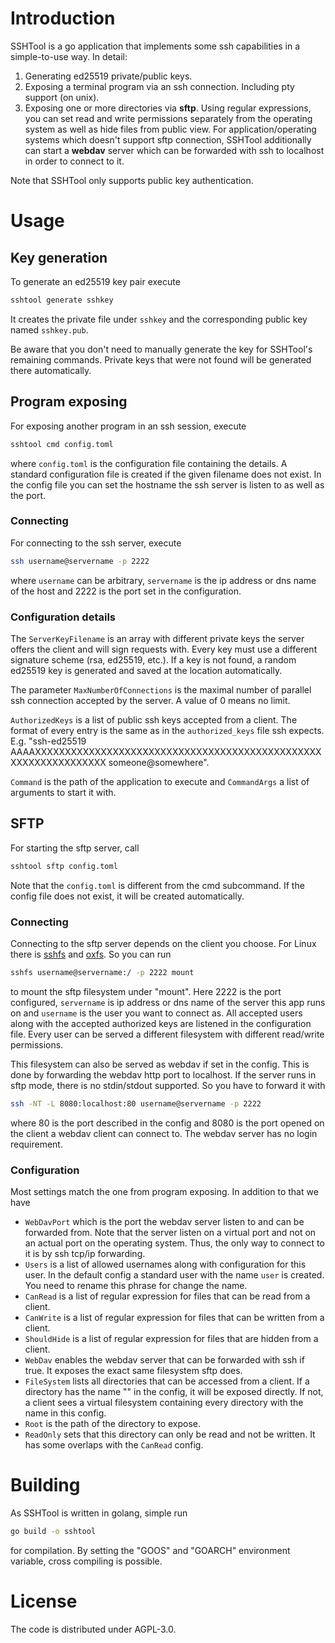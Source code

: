# Introduction

SSHTool is a go application that implements some ssh capabilities in a simple-to-use way. In detail:

1. Generating ed25519 private/public keys.
2. Exposing a terminal program via an ssh connection. Including pty support (on unix).
3. Exposing one or more directories via **sftp**. Using regular expressions, you can set read and write permissions
   separately from the operating system as well as hide files from public view.
   For application/operating systems which doesn't support sftp connection, SSHTool additionally can start a **webdav**
   server which can be forwarded with ssh to localhost in order to connect to it.

Note that SSHTool only supports public key authentication.

# Usage

## Key generation

To generate an ed25519 key pair execute

```bash
sshtool generate sshkey
```

It creates the private file under `sshkey` and the corresponding public key named `sshkey.pub`.

Be aware that you don't need to manually generate the key for SSHTool's remaining commands.
Private keys that were not found will be generated there automatically.

## Program exposing

For exposing another program in an ssh session, execute

```bash 
sshtool cmd config.toml
```

where `config.toml` is the configuration file containing the details.
A standard configuration file is created if the given filename does not exist.
In the config file you can set the hostname the ssh server is listen to as well as the port.

### Connecting

For connecting to the ssh server, execute

```bash
ssh username@servername -p 2222
```

where `username` can be arbitrary, `servername` is the ip address or dns name of the host and 2222 is the port set in
the configuration.

### Configuration details

The `ServerKeyFilename` is an array with different private keys the server offers the client and will sign requests with.
Every key must use a different signature scheme (rsa, ed25519, etc.).
If a key is not found, a random ed25519 key is generated and saved at the location automatically.

The parameter `MaxNumberOfConnections` is the maximal number of parallel ssh connection accepted by the server.
A value of 0 means no limit.

`AuthorizedKeys` is a list of public ssh keys accepted from a client.
The format of every entry is the same as in the `authorized_keys` file ssh expects.
E.g. "ssh-ed25519 AAAAXXXXXXXXXXXXXXXXXXXXXXXXXXXXXXXXXXXXXXXXXXXXXXXXXXXXXXXXXXXXXXXX someone@somewhere".

`Command` is the path of the application to execute and `CommandArgs` a list of arguments to start it with.

## SFTP

For starting the sftp server, call

```bash 
sshtool sftp config.toml
```

Note that the `config.toml` is different from the cmd subcommand.
If the config file does not exist, it will be created automatically.

### Connecting

Connecting to the sftp server depends on the client you choose.
For Linux there is [sshfs](https://github.com/libfuse/sshfs) and [oxfs](https://github.com/oxfs/oxfs). So you can run

```bash 
sshfs username@servername:/ -p 2222 mount
```

to mount the sftp filesystem under "mount". Here 2222 is the port configured, `servername` is ip address or dns name
of the server this app runs on and `username` is the user you want to connect as.
All accepted users along with the accepted authorized keys are listened in the configuration file.
Every user can be served a different filesystem with different read/write permissions.

This filesystem can also be served as webdav if set in the config. This is done by forwarding the webdav
http port to localhost.
If the server runs in sftp mode, there is no stdin/stdout supported. So you have to forward it with

```bash
ssh -NT -L 8080:localhost:80 username@servername -p 2222
```

where 80 is the port described in the config and 8080 is the port opened on the client a webdav client
can connect to. The webdav server has no login requirement.

### Configuration

Most settings match the one from program exposing. In addition to that we have

* `WebDavPort` which is the port the webdav server listen to and can be forwarded from. Note that
  the server listen on a virtual port and not on an actual port on the operating system. Thus, the only
  way to connect to it is by ssh tcp/ip forwarding.
* `Users` is a list of allowed usernames along with configuration for this user. In the default config
  a standard user with the name `user` is created. You need to rename this phrase for change the name.
* `CanRead` is a list of regular expression for files that can be read from a client.
* `CanWrite` is a list of regular expression for files that can be written from a client.
* `ShouldHide` is a list of regular expression for files that are hidden from a client.
* `WebDav` enables the webdav server that can be forwarded with ssh if true. It exposes the exact same filesystem sftp does.
* `FileSystem` lists all directories that can be accessed from a client. If a directory has the name "" in the config,
  it will be exposed directly. If not, a client sees a virtual filesystem containing every directory with the name in
  this config.
* `Root` is the path of the directory to expose.
* `ReadOnly` sets that this directory can only be read and not be written. It has some overlaps with the `CanRead` config.

# Building

As SSHTool is written in golang, simple run

```bash
go build -o sshtool
```

for compilation. By setting the "GOOS" and "GOARCH" environment variable, cross compiling is possible.

# License

The code is distributed under AGPL-3.0.